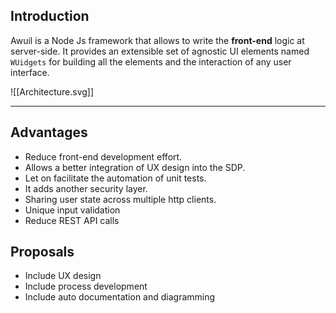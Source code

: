 ## Introduction
Awuil is a Node Js framework that allows to write the **front-end** logic at server-side. It provides an extensible set of agnostic UI elements named `WUidgets` for building all the elements and the interaction of any user interface.

![[Architecture.svg]]
___
## Advantages
- Reduce front-end development effort.
- Allows a better integration of UX design into the SDP.
- Let on facilitate the automation of unit tests.
- It adds another security layer.
- Sharing user state across multiple http clients.
- Unique input validation
- Reduce REST API calls

## Proposals
- Include UX design
- Include process development
- Include auto documentation and diagramming
